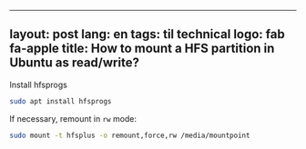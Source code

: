 
---
layout: post
lang: en
tags: til technical
logo: fab fa-apple
title: How to mount a HFS partition in Ubuntu as read/write?
---

Install hfsprogs

```sh
sudo apt install hfsprogs
```

If necessary, remount in `rw` mode:

```sh
sudo mount -t hfsplus -o remount,force,rw /media/mountpoint
```

